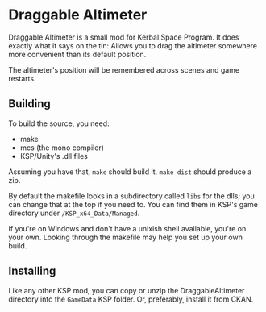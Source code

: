 # Draggable Altimeter

Draggable Altimeter is a small mod for Kerbal Space Program. It does exactly
what it says on the tin: Allows you to drag the altimeter somewhere more
convenient than its default position.

The altimeter's position will be remembered across scenes and game restarts.

## Building

To build the source, you need:

* make
* mcs (the mono compiler)
* KSP/Unity's .dll files

Assuming you have that, `make` should build it. `make dist` should produce a
zip.

By default the makefile looks in a subdirectory called `libs` for the
dlls; you can change that at the top if you need to. You can find them in
KSP's game directory under `/KSP_x64_Data/Managed`.

If you're on Windows and don't have a unixish shell available, you're on
your own. Looking through the makefile may help you set up your own build.

## Installing

Like any other KSP mod, you can copy or unzip the DraggableAltimeter directory
into the `GameData` KSP folder. Or, preferably, install it from CKAN.
